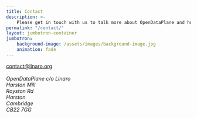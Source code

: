 ```yaml
---
title: Contact
description: >-
    Please get in touch with us to talk more about OpenDataPlane and how you can get involved.
permalink: "/contact/"
layout: jumbotron-container
jumbotron:
    background-image: /assets/images/background-image.jpg
    animation: fade
---
```

<div class="col-xs-12 text-center">
    <a class="btn email" href="mailto:contact@linaro.org?subject=OpenDataPlane.org - {{page.url}}" style="margin-bottom: 20px;">
        contact@linaro.org
    </a>
</div>
<br>
<div class="col-xs-12 text-center">
    <address>
    OpenDataPlane c/o Linaro<br />
    Harston Mill<br />
    Royston Rd<br />
    Harston<br />
    Cambridge<br />
    CB22 7GG<br />
    </address>
</div>